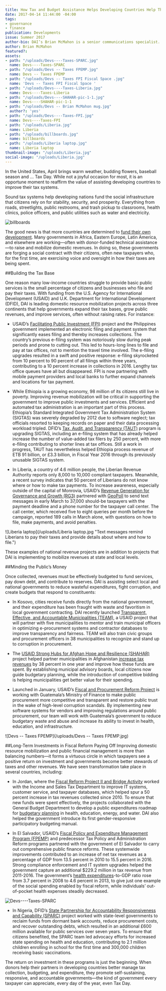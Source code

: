 ```yaml
---
title: How Tax and Budget Assistance Helps Developing Countries Help Themselves
date: 2017-04-14 11:44:00 -04:00
tags:
- governance
- finance
publication: Developments
issue: Summer 2017
author-bio: DAI’s Brian McMahon is a senior communications specialist.
author: Brian McMahon
featured?: 
assets:
- path: "/uploads/Devs----Taxes-SPARC.jpg"
  name: Devs----Taxes-SPARC
- path: "/uploads/Devs -- Taxes FPEMP.jpg"
  name: Devs -- Taxes FPEMP
- path: "/uploads/Devs -- Taxes FPI Fiscal Space .jpg"
  name: 'Devs -- Taxes FPI Fiscal Space '
- path: "/uploads/Devs----Taxes-Liberia.jpg"
  name: Devs----Taxes-Liberia
- path: "/uploads/Devs----SHAHAR-pic-1-1.jpg"
  name: Devs----SHAHAR-pic-1-1
- path: "/uploads/Devs -- Brian McMahon mug.jpg"
  author?: 'yes'
- path: "/uploads/Devs----Taxes-FPI.jpg"
  name: Devs----Taxes-FPI
- path: "/uploads/Liberia.jpg"
  name: Liberia
- path: "/uploads/billboards.jpg"
  name: billboards
- path: "/uploads/Liberia laptop.jpg"
  name: Liberia laptop
thumbnail-image: "/uploads/Liberia.jpg"
social-image: "/uploads/Liberia.jpg"
---
```


In the United States, April brings warm weather, budding flowers, baseball season and … Tax Day. While not a joyful occasion for most, it is an opportune moment to reaffirm the value of assisting developing countries to improve their tax systems.



Sound tax systems help developing nations fund the social infrastructure that citizens rely on for stability, security, and prosperity. Everything from roads, streetlights, public restrooms, and trash pickup to classrooms, health clinics, police officers, and public utilities such as water and electricity. 

![billboards](/uploads/billboards.jpg "The Revenue Generation for Governance and Growth (RG3) project in Liberia is improving the country’s tax collection system and cultivating a sense of accountability among taxpayers.") 

The good news is that more countries are determined to [fund their own development](http://dai-global-developments.com/articles/long-term-fiscal-reform-takes-root-in-el-salvador-and-elsewhere/). Many governments in Africa, Eastern Europe, Latin America, and elsewhere are working—often with donor-funded technical assistance—to raise and mobilize domestic revenues. In doing so, these governments are forging a social contract with their citizens, often new taxpayers who, for the first time, are exercising voice and oversight in how their taxes are being spent.

##Building the Tax Base

One reason many low-income countries struggle to provide basic public services is the small percentage of citizens and businesses who file and pay their taxes. With funding from the U.S. Agency for International Development (USAID) and U.K. Department for International Development (DFID), DAI is leading domestic resource mobilization projects across three continents that help governments expand their tax bases, grow public revenues, and improve services, often without raising rates. For instance:

* USAID’s [Facilitating Public Investment (FPI)](https://www.dai.com/our-work/projects/philippines-facilitating-public-investment-fpi) project and the Philippines government implemented an electronic filing and payment system that significantly eases filing and thereby increases collections. The country’s previous e-filing system was notoriously slow during peak periods and prone to cutting out. This led to hours-long lines to file and pay at tax offices, not to mention the travel time involved. The e-filing upgrades resulted in a swift and positive response: e-filing skyrocketed from 10 percent to 90 percent of all filings within three years, contributing to a 10 percent increase in collections in 2016. Lengthy tax office queues have all but disappeared. FPI is now partnering with mobile payment providers and local banks to further expand channels and locations for tax payment.

<script id="infogram_0_fiscal_space____philippines_fpi" title="Fiscal Space -- Philippines FPI" src="//e.infogr.am/js/dist/embed.js?B4t" type="text/javascript"></script>

* While Ethiopia is a growing economy, 98 million of its citizens still live in poverty. Improving revenue mobilization will be critical in supporting the government to improve public investments and services. Efficient and automated tax administration is an important part of this process. Ethiopia’s Standard Integrated Government Tax Administration System (SIGTAS) was severely degraded by 2012 due to software neglect; tax officials resorted to keeping records on paper and their data processing workload tripled. DFID’s [Tax, Audit, and Transparency (TAUT)](https://www.dai.com/our-work/projects/ethiopia-tax-audit-and-transparency-programme-taut) program is upgrading SIGTAS, including an e-filing system that has already helped increase the number of value-added tax filers by 250 percent, with more e-filing contributing to shorter lines at tax offices. Still a work in progress, TAUT has nevertheless helped Ethiopia process revenue of ETB 91 billion, or £3.3 billion, in Fiscal Year 2016 through its previously unusable SIGTAS system.

* In Liberia, a country of 4.6 million people, the Liberian Revenue Authority reports only 8,000 to 10,000 compliant taxpayers. Meanwhile, a recent survey indicates that 50 percent of Liberians do not know where or how to make tax payments. To increase awareness, especially outside of the capital of Monrovia, USAID’s [Revenue Generation for Governance and Growth (RG3)](https://www.dai.com/our-work/projects/liberia-revenue-generation-governance-and-growth-rg3) partnered with [GeoPoll](https://research.geopoll.com/) to send text messages in early March to 37,000 should-be taxpayers with the payment deadline and a phone number for the taxpayer call center. The call center, which received five to eight queries per month before the campaign, reported 189 calls in March alone, with questions on how to file, make payments, and avoid penalties.

![Liberia laptop](/uploads/Liberia laptop.jpg "Text messages remind Liberians to pay their taxes and provide details about where and how to file.") 

These examples of national revenue projects are in addition to projects that DAI is implementing to mobilize revenues at state and local levels.

##Minding the Public’s Money

Once collected, revenues must be effectively budgeted to fund services, pay down debt, and contribute to reserves. DAI is assisting select local and national governments to reduce wasteful expenditures, fight corruption, and create budgets that respond to constituents:

* In Kosovo, cities receive funds directly from the national government, and their expenditure has been fraught with waste and favoritism in local government contracting. DAI recently launched [Transparent, Effective, and Accountable Municipalities (TEAM)](https://www.dai.com/our-work/projects/kosovo-transparent-effective-and-accountable-municipalities-team), a USAID project that will partner with five municipalities to mentor and train municipal officers in optimizing e-procurement systems and contractor databases to improve transparency and fairness. TEAM will also train civic groups and procurement officers in 38 municipalities to recognize and stand up to corruption in procurement.

* The [USAID Strong Hubs for Afghan Hope and Resilience (SHAHAR)](https://www.dai.com/our-work/projects/afghanistan-strong-hubs-afghan-hope-and-resilience-shahar) project helped partner municipalities in Afghanistan [increase tax revenues](http://dai-global-developments.com/articles/afghan-municipalities-raise-more-revenues-deliver-better-services-enhance-stability/) by 38 percent in one year and improve how these funds are spent. By establishing municipal advisory boards, local citizens now guide budgetary planning, while the introduction of competitive bidding is helping municipalities get better value for their spending.

* Launched in January, USAID’s [Fiscal and Procurement Reform Project](https://www.dai.com/our-work/projects/guatemala-fiscal-and-procurement-reform-project-fprp) is working with Guatemala’s Ministry of Finance to make public procurement more competitive and transparent and restore public trust in the wake of high-level corruption scandals. By implementing new software systems for vendors and improving regulations around public procurement, our team will work with Guatemala’s government to reduce budgetary waste and abuse and increase its ability to invest in health, education, and infrastructure.

![Devs -- Taxes FPEMP](/uploads/Devs -- Taxes FPEMP.jpg) 

##Long-Term Investments in Fiscal Reform Paying Off
Improving domestic resource mobilization and public financial management is more than balancing numbers—it forms a virtuous circle in which taxpayers see a positive return on investment and governments become better stewards of taxes and other revenues. We have seen transformation take place in several countries, including:

* In Jordan, where the [Fiscal Reform Project II and Bridge Activity](https://www.dai.com/our-work/projects/jordan-fiscal-reform-project-ii-and-bridge-activity-frp-ii-frp-bridge) worked with the Income and Sales Tax Department to improve IT systems, customer service, and taxpayer databases, which helped spur a 50 percent increase in tax revenues collected since 2010. To ensure that new funds were spent effectively, the projects collaborated with the General Budget Department to develop a public expenditures roadmap for [budgetary planning](https://www.dai.com/news/usaid-jordan-fiscal-reform-project-produces-video-new-budgeting-tool) in health, education, energy, and water. DAI also helped the government introduce its first gender-responsive participatory budgeting manual.

* In El Salvador, USAID’s [Fiscal Policy and Expenditure Management Program (FPEMP)](https://www.dai.com/our-work/projects/el-salvador-fiscal-policy-and-expenditure-management-program-fpemp) and predecessor Tax Policy and Administration Reform programs partnered with the government of El Salvador to carry out comprehensive public finance reforms. These systemwide improvements contributed to an increase of net tax revenues as a percentage of GDP from 13.5 percent in 2010 to 15.5 percent in 2016. Strong compliance enforcement and IT system upgrades helped the government capture an additional $229.2 million in tax revenue from 2011-2016. The government’s [health expenditures](http://dai-global-developments.com/articles/when-tax-reform-leads-to-increased-funding-for-health-services/)-to-GDP ratio rose from 3.7 percent in 2008 to 4.6 percent in 2013, to give just one example of the social spending enabled by fiscal reform, while individuals’ out-of-pocket health expenses steadily decreased.

![Devs----Taxes-SPARC](/uploads/Devs----Taxes-SPARC.jpg "Raising awareness in Nigeria on the role of taxation.") 

* In Nigeria, DFID’s [State Partnership for Accountability Responsiveness and Capability (SPARC)](https://www.dai.com/our-work/projects/nigeria-state-partnership-accountability-responsiveness-and-capability-sparc) project worked with state-level governments to reclaim funds from dormant bank accounts, reduce procurement costs, and recover outstanding debts, which resulted in an additional £600 million available for public services over seven years. To ensure that citizens benefited, the SPARC team led advocacy efforts for increased state spending on health and education, contributing to 2.1 million children enrolling in school for the first time and 300,000 children receiving basic vaccinations.

The return on investment in these programs is just the beginning. When donors help their partners in developing countries better manage tax collection, budgeting, and expenditure, they promote self-sustaining, responsive, and accountable governments—the kind of government every taxpayer can appreciate, every day of the year, even Tax Day.
